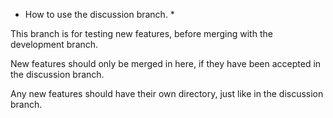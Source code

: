 * How to use the discussion branch. *

This branch is for testing new features, before merging with the development branch.

New features should only be merged in here, if they have been accepted in the discussion branch.

Any new features should have their own directory, just like in the discussion branch.
